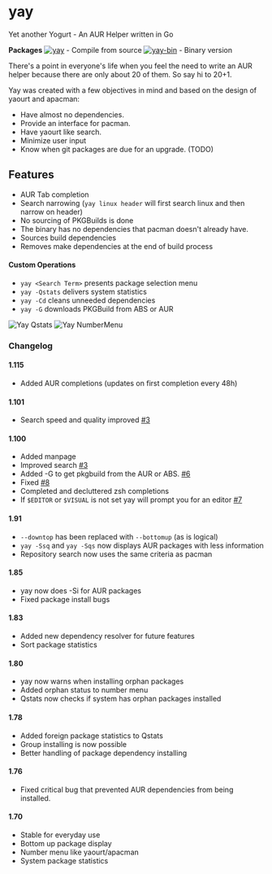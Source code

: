 # yay
Yet another Yogurt - An AUR Helper written in Go

**Packages**
[![yay](https://img.shields.io/aur/version/yay.svg?label=yay)](https://aur.archlinux.org/packages/yay/) - Compile from source
[![yay-bin](https://img.shields.io/aur/version/yay-bin.svg?label=yay-bin)](https://aur.archlinux.org/packages/yay-bin/) - Binary version

There's a point in everyone's life when you feel the need to write an AUR helper because there are only about 20 of them.
So say hi to 20+1.

Yay was created with a few objectives in mind and based on the design of yaourt and apacman:

- Have almost no dependencies.
- Provide an interface for pacman.
- Have yaourt like search.
- Minimize user input
- Know when git packages are due for an upgrade. (TODO)

## Features
- AUR Tab completion
- Search narrowing (`yay linux header` will first search linux and then narrow on header)
- No sourcing of PKGBuilds is done
- The binary has no dependencies that pacman doesn't already have.
- Sources build dependencies
- Removes make dependencies at the end of build process

#### Custom Operations

- `yay <Search Term>` presents package selection menu
- `yay -Qstats` delivers system statistics
- `yay -Cd` cleans unneeded dependencies
- `yay -G` downloads PKGBuild from ABS or AUR

![Yay Qstats](http://jguer.github.io/yay/yay2.png "yay -Qstats")
![Yay NumberMenu](http://jguer.github.io/yay/yay3.png "yay gtk-theme")

### Changelog

#### 1.115
- Added AUR completions (updates on first completion every 48h)

#### 1.101
- Search speed and quality improved [#3](https://github.com/Jguer/yay/issues/3)

#### 1.100
- Added manpage
- Improved search [#3](https://github.com/Jguer/yay/issues/3)
- Added -G to get pkgbuild from the AUR or ABS. [#6](https://github.com/Jguer/yay/issues/6)
- Fixed [#8](https://github.com/Jguer/yay/issues/8)
- Completed and decluttered zsh completions
- If `$EDITOR` or `$VISUAL` is not set yay will prompt you for an editor [#7](https://github.com/Jguer/yay/issues/7)

#### 1.91
- `--downtop` has been replaced with `--bottomup` (as is logical)
- `yay -Ssq` and `yay -Sqs` now displays AUR packages with less information
- Repository search now uses the same criteria as pacman

#### 1.85
- yay now does -Si for AUR packages
- Fixed package install bugs

#### 1.83
- Added new dependency resolver for future features
- Sort package statistics

#### 1.80
- yay now warns when installing orphan packages
- Added orphan status to number menu
- Qstats now checks if system has orphan packages installed

#### 1.78
- Added foreign package statistics to Qstats
- Group installing is now possible
- Better handling of package dependency installing

#### 1.76
- Fixed critical bug that prevented AUR dependencies from being installed.

#### 1.70
- Stable for everyday use
- Bottom up package display
- Number menu like yaourt/apacman
- System package statistics

